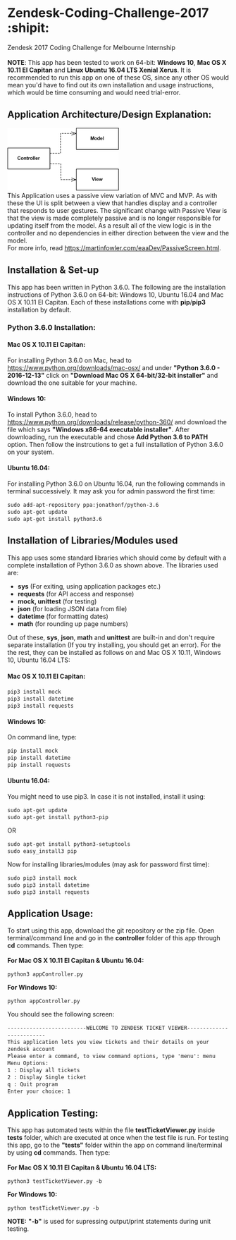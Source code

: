 # Zendesk-Coding-Challenge-2017 :shipit:

Zendesk 2017 Coding Challenge for Melbourne Internship<br /><br />
**NOTE**: This app has been tested to work on 64-bit: **Windows 10**, **Mac OS X 10.11 El Capitan** and **Linux Ubuntu 16.04 LTS Xenial Xerus**. It is recommended to run this app on one of these OS, since any other OS would mean you'd have to find out its own installation and usage instructions, which would be time consuming and would need trial-error.

## Application Architecture/Design Explanation:
![Image](/deps.gif?raw=true "MVC Patter Passive View")<br />
This Application uses a passive view variation of MVC and MVP. As with these the UI is split between a view that handles display and a controller that responds to user gestures. The significant change with Passive View is that the view is made completely passive and is no longer responsible for updating itself from the model. As a result all of the view logic is in the controller and no dependencies in either direction between the view and the model. <br />For more info, read https://martinfowler.com/eaaDev/PassiveScreen.html.

## Installation & Set-up
This app has been written in Python 3.6.0. The following are the installation instructions of Python 3.6.0 on 64-bit: Windows 10, Ubuntu 16.04 and Mac OS X 10.11 El Capitan. Each of these installations come with **pip**/**pip3** installation by default.

### Python 3.6.0 Installation:

#### Mac OS X 10.11 El Capitan:
For installing Python 3.6.0 on Mac, head to https://www.python.org/downloads/mac-osx/ and under **"Python 3.6.0 - 2016-12-13"** click on **"Download Mac OS X 64-bit/32-bit installer"** and download the one suitable for your machine.

#### Windows 10:
To install Python 3.6.0, head to https://www.python.org/downloads/release/python-360/ and download the file which says **"Windows x86-64 executable installer"**. After downloading, run the executable and chose **Add Python 3.6 to PATH** option. Then follow the instrcutions to get a full installation of Python 3.6.0 on your system.

#### Ubuntu 16.04:
For installing Python 3.6.0 on Ubuntu 16.04, run the following commands in terminal successively. It may ask you for admin password the first time:
```shell
sudo add-apt-repository ppa:jonathonf/python-3.6
sudo apt-get update
sudo apt-get install python3.6
```

## Installation of Libraries/Modules used
This app uses some standard libraries which should come by default with a complete installation of Python 3.6.0 as shown above. The libraries used are:

- **sys** (For exiting, using application packages etc.)
- **requests** (for API access and response)
- **mock, unittest** (for testing)
- **json** (for loading JSON data from file)
- **datetime** (for formatting dates)
- **math** (for rounding up page numbers)

Out of these, **sys**, **json**, **math** and **unittest** are built-in and don't require separate installation (If you try installing, you should get an error).
For the the rest, they can be installed as follows on and Mac OS X 10.11, Windows 10, Ubuntu 16.04 LTS:

#### Mac OS X 10.11 El Capitan:
```shell
pip3 install mock
pip3 install datetime
pip3 install requests
```
#### Windows 10:
On command line, type:
```shell
pip install mock
pip install datetime
pip install requests
```
#### Ubuntu 16.04:
You might need to use pip3. In case it is not installed, install it using:
```shell
sudo apt-get update
sudo apt-get install python3-pip
```
OR
```shell
sudo apt-get install python3-setuptools
sudo easy_install3 pip
```
Now for installing libraries/modules (may ask for password first time):
```shell 
sudo pip3 install mock
sudo pip3 install datetime
sudo pip3 install requests
```

## Application Usage:
To start using this app, download the git repository or the zip file. Open terminal/command line and go in the **controller** folder of this app through **cd** commands. Then type:<br /><br />
**For Mac OS X 10.11 El Capitan & Ubuntu 16.04:**
```shell
python3 appController.py
```
**For Windows 10:**
```shell
python appController.py
```
You should see the following screen:
```
-------------------------WELCOME TO ZENDESK TICKET VIEWER-------------------------
This application lets you view tickets and their details on your zendesk account
Please enter a command, to view command options, type 'menu': menu
Menu Options:
1 : Display all tickets
2 : Display Single ticket
q : Quit program
Enter your choice: 1
```
## Application Testing:
This app has automated tests within the file **testTicketViewer.py** inside **tests** folder, which are executed at once when the test file is run. For testing this app, go to the **"tests"** folder within the app on command line/terminal by using **cd** commands. Then type:<br /><br />
**For Mac OS X 10.11 El Capitan & Ubuntu 16.04 LTS:**
```shell
python3 testTicketViewer.py -b
```
**For Windows 10:**
```shell
python testTicketViewer.py -b
```
**NOTE:** **"-b"** is used for supressing output/print statements during unit testing.

<!--
## To improve:
- [x] Test file class division (Done)
- [x] comments, renaming of methods and code readability and unserstandability (Done)
- [x] Readme instructions including usage, system requirements, dependencies, pictures etc. (Done)
- [x] Checking any irrelevant/redundant code and thorough error handling checking (Done)
- [x] Making sure spaces and indents don't create errors (Done)
- [x] Simple and easy to understand usage and setup instructions (Done)
-->
